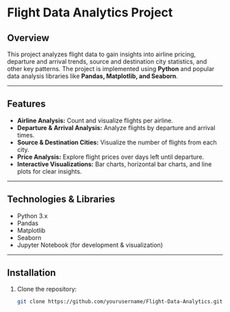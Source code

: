 # Flight Data Analytics Project

## Overview
This project analyzes flight data to gain insights into airline pricing, departure and arrival trends, source and destination city statistics, and other key patterns. The project is implemented using **Python** and popular data analysis libraries like **Pandas, Matplotlib, and Seaborn**.

---

## Features
- **Airline Analysis:** Count and visualize flights per airline.  
- **Departure & Arrival Analysis:** Analyze flights by departure and arrival times.  
- **Source & Destination Cities:** Visualize the number of flights from each city.  
- **Price Analysis:** Explore flight prices over days left until departure.  
- **Interactive Visualizations:** Bar charts, horizontal bar charts, and line plots for clear insights.

---

## Technologies & Libraries
- Python 3.x  
- Pandas  
- Matplotlib  
- Seaborn  
- Jupyter Notebook (for development & visualization)

---

## Installation
1. Clone the repository:
   ```bash
   git clone https://github.com/yourusername/Flight-Data-Analytics.git

